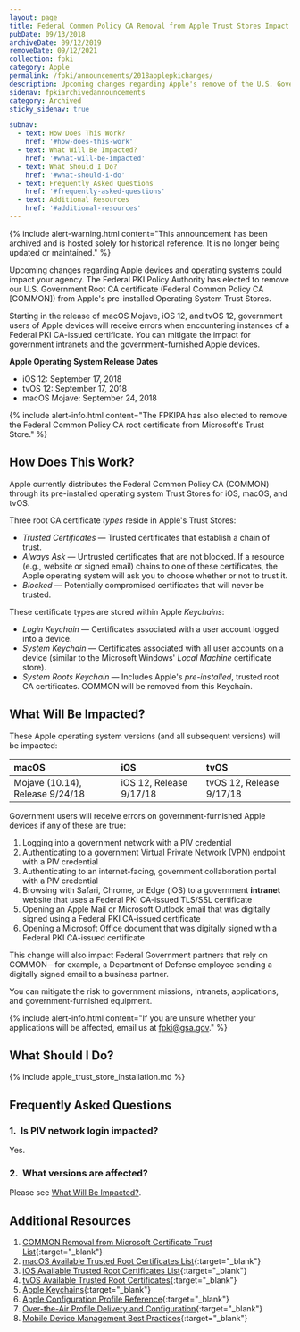```yaml
---
layout: page
title: Federal Common Policy CA Removal from Apple Trust Stores Impact
pubDate: 09/13/2018
archiveDate: 09/12/2019
removeDate: 09/12/2021
collection: fpki
category: Apple
permalink: /fpki/announcements/2018applepkichanges/
description: Upcoming changes regarding Apple's remove of the U.S. Government Root CA.
sidenav: fpkiarchivedannouncements
category: Archived
sticky_sidenav: true

subnav:
  - text: How Does This Work?
    href: '#how-does-this-work'
  - text: What Will Be Impacted?
    href: '#what-will-be-impacted'
  - text: What Should I Do?
    href: '#what-should-i-do'
  - text: Frequently Asked Questions
    href: '#frequently-asked-questions'
  - text: Additional Resources
    href: '#additional-resources'
---
```


{% include alert-warning.html content="This announcement has been archived and is hosted solely for historical reference. It is no longer being updated or maintained." %}


Upcoming changes regarding Apple devices and operating systems could impact your agency. The Federal PKI Policy Authority has elected to remove our U.S. Government Root CA certificate (Federal Common Policy CA [COMMON]) from Apple's pre-installed Operating System Trust Stores. 

Starting in the release of macOS Mojave, iOS 12, and tvOS 12, government users of Apple devices will receive errors when encountering instances of a Federal PKI CA-issued certificate. You can mitigate the impact for government intranets and the government-furnished Apple devices.

**Apple Operating System Release Dates**
- iOS 12: September 17, 2018
- tvOS 12: September 17, 2018
- macOS Mojave: September 24, 2018

{% include alert-info.html content="The FPKIPA has also elected to remove the Federal Common Policy CA root certificate from Microsoft's Trust Store." %}

## How Does This Work?

Apple currently distributes the Federal Common Policy CA (COMMON) through its pre-installed operating system Trust Stores for iOS, macOS, and tvOS. 

Three root CA certificate _types_ reside in Apple's Trust Stores:

- _Trusted Certificates_ &mdash; Trusted certificates that establish a chain of trust.
- _Always Ask_ &mdash; Untrusted certificates that are not blocked. If a resource (e.g., website or signed email) chains to one of these certificates, the Apple operating system will ask you to choose whether or not to trust it.
- _Blocked_ &mdash; Potentially compromised certificates that will never be trusted.

These certificate types are stored within Apple _Keychains_:

- _Login Keychain_ &mdash; Certificates associated with a user account logged into a device.
- _System Keychain_ &mdash; Certificates associated with all user accounts on a device (similar to the Microsoft Windows' _Local Machine_ certificate store). 
- _System Roots Keychain_ &mdash; Includes Apple's _pre-installed_, trusted root CA certificates. COMMON will be removed from this Keychain.
 
## What Will Be Impacted?

These Apple operating system versions (and all subsequent versions) will be impacted:

|**macOS**|**iOS**|**tvOS**|
| :-------- |:-------- |:-------- |
| Mojave (10.14), Release 9/24/18 |	 iOS 12, Release 9/17/18 | tvOS 12, Release 9/17/18 |


Government users will receive errors on government-furnished Apple devices if any of these are true:

1. Logging into a government network with a PIV credential 
2. Authenticating to a government Virtual Private Network (VPN) endpoint with a PIV credential
3. Authenticating to an internet-facing, government collaboration portal with a PIV credential 
4. Browsing with Safari, Chrome, or Edge (iOS) to a government **intranet** website that uses a Federal PKI CA-issued TLS/SSL certificate
5. Opening an Apple Mail or Microsoft Outlook email that was digitally signed using a Federal PKI CA-issued certificate
6. Opening a Microsoft Office document that was digitally signed with a Federal PKI CA-issued certificate

This change will also impact Federal Government partners that rely on COMMON&mdash;for example, a Department of Defense employee sending a digitally signed email to a business partner. 

You can mitigate the risk to government missions, intranets, applications, and government-furnished equipment.

{% include alert-info.html content="If you are unsure whether your applications will be affected, email us at fpki@gsa.gov." %} 

## What Should I Do?
{% include apple_trust_store_installation.md %}

## Frequently Asked Questions

### 1.&nbsp;&nbsp;Is PIV network login impacted?
Yes. 

### 2.&nbsp;&nbsp;What versions are affected?
Please see [What Will Be Impacted?](#what-will-be-impacted). 

## Additional Resources
1. [COMMON Removal from Microsoft Certificate Trust List](../fpki/announcements/2018mspkichanges/){:target="_blank"}
1. [macOS Available Trusted Root Certificates List](https://support.apple.com/en-us/HT202858){:target="_blank"}
1. [iOS Available Trusted Root Certificates List](https://support.apple.com/en-us/HT204132){:target="_blank"}
1. [tvOS Available Trusted Root Certificates](https://support.apple.com/en-us/HT207231){:target="_blank"}
1. [Apple Keychains](https://developer.apple.com/documentation/security/keychain_services){:target="_blank"}
1. [Apple Configuration Profile Reference](https://developer.apple.com/library/content/featuredarticles/iPhoneConfigurationProfileRef/Introduction/Introduction.html){:target="_blank"}
1. [Over-the-Air Profile Delivery and Configuration](https://developer.apple.com/library/archive/documentation/NetworkingInternet/Conceptual/iPhoneOTAConfiguration/Introduction/Introduction.html#//apple_ref/doc/uid/TP40009505){:target="_blank"}
1. [Mobile Device Management Best Practices](https://developer.apple.com/library/archive/documentation/Miscellaneous/Reference/MobileDeviceManagementProtocolRef/6-MDM_Best_Practices/MDM_Best_Practices.html#//apple_ref/doc/uid/TP40017387-CH5-SW2){:target="_blank"}
